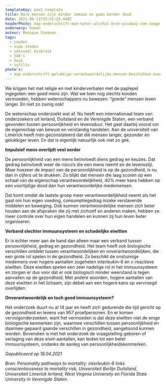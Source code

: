 ```yaml
---
templateKey: post.template
title: Nare mensen zijn minder immuun en gaan eerder dood
date: 2021-06-11T15:51:28.448Z
headerPhoto: map-onderschrift-man-kater-alcohol-bron-pixabay-com-image-img-man-kater-alcohol-jpg
onderwerp: human
auteur: Monique Siemsen
tags:
  - Londen
  - oude steden
  - seksueel misbruik
  - SOA's
  - kwik
  - syfilis
photo's:
  - map-onderschrift-gelukkige-verantwoordelijke-mensen-beschikken-over-minder-cellen-die-hun-immuunsysteem-aanvallen-bron-pixabay-com-image-img-man-springend-gelukkig-jpg
---
```



We krijgen het met religie en met kinderverhalen met de paplepel ingegoten: een goed mens zijn. Wat we toen nog slechts konden vermoeden, hebben wetenschappers nu bewezen: “goede” mensen leven langer. En niet zo zuinig ook!

De wetenschap onderzoekt wat af. Nu heeft een internationaal team van onderzoekers uit Ierland, Duitsland en de Verenigde Staten, een verband gevonden tussen persoonlijkheid en levensduur. Het gaat daarbij vooral om de eigenschap van bewust en verstandig handelen. Aan de universiteit van Limerick heeft men geconstateerd dat dié mensen langer, gezonder en gelukkiger leven. En dat is eigenlijk natuurlijk ook niet zo gek.



**Impulsief mens overlijdt veel eerder**

De persoonlijkheid van een mens beïnvloedt diens gedrag en keuzes. Dat gedrag beïnvloedt weer de risico’s die een mens neemt en de levensstijl. Maar hoezeer de impact van de persoonlijkheid is op de gezondheid, is nu dan in cijfers uit te drukken. Zo blijkt dat mensen die laag scoren op een schaal van de eigenschap verantwoordelijkheid, 40% meer kans hebben op een voortijdige dood dan hun verantwoordelijke medemensen. 

Dat komt omdat de laatste groep meer verantwoordelijkheid neemt als het gaat om hun eigen voeding, consumptiegedrag inzake verslavende middelen en beweging. Ook kunnen verantwoordelijke mensen zich beter houden aan de afspraken die zij met zichzelf en anderen maken, hebben ze meer controle over hun eigen handelen en kunnen zij hun leven beter organiseren.



**Verband slechter immuunsysteem en schadelijke eiwitten**

Er is echter meer aan de hand dan alleen maar een verband tussen persoonlijkheid, gedrag en gezondheid. Het team heeft ook biologische verschillen ontdekt tussen verantwoordelijken en onverantwoordelijken, die een grote rol spelen in de gezondheid. Zo beschikt de onstuimige medemens over hogere aantallen zogeheten interleukin-6 en c-reactieve eiwitten. Deze eiwitten spelen een zeer nadelige rol in het immuunsysteem en zorgen er dus voor dat er ook biologisch minder weerstand is tegen aanvallen op de gezondheid. Met andere woorden, hogere aantallen van deze eiwitten in het lichaam, zijn debet aan een hogere kans op vervroegd overlijden.



**Onverantwoordelijk en toch goed immuunsysteem?**

Het onderzoek duurt nu al 14 jaar en heeft zich gedurende die tijd gericht op de gezondheid en levens van 957 proefpersonen. En er komen vervolgonderzoeken, want het vermoeden is dat deze eiwitten niet de enige biologische kenmerken zijn, waarmee verschillen tussen persoonlijkheid en daarmee gepaard gaande verschillen in gezondheid, aangetoond kunnen worden. Bovendien is met het onderzoek de vraagstelling geboren of verlaging van deze eiwit-aantallen, kan leiden tot een beter immuunsysteem, ondanks de aanleg van persoonlijkheidskenmerken.



*Gepubliceerd op 19.04.2021*

*Bron: Personality pathways to mortality: interleukin-6 links conscientiousness to mortality risk, Universiteit Berlijn Duitsland, Universiteit Limerick Ierland, West Virginia University en Florida State University in Verenigde Staten.*